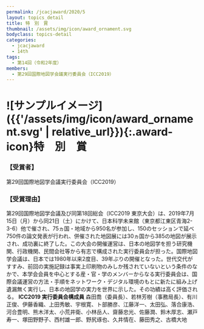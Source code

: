 ```yaml
---
permalink: /jcacjaward/2020/5
layout: topics_detail
title: 特　別　賞
thumbnail: /assets/img/icon/award_ornament.svg
bodyclass: topics-detail
categories:
  - jcacjaward
  - 14th
tags:
  - 第14回（令和2年度）
members:
  - 第29回国際地図学会議実行委員会（ICC2019）
---
```


# ![サンプルイメージ]({{'/assets/img/icon/award_ornament.svg' | relative_url}}){:.award-icon}特　別　賞

### 【受賞者】

第29回国際地図学会議実行委員会（ICC2019）

### 【受賞理由】

第29回国際地図学会議及び同第18回総会（ICC2019 東京大会）は、2019年7月15日（月）から同21日（土）にかけて、日本科学未来館（東京都江東区青海2-3-6）他で催され、75ヵ国・地域から950名が参加し、150のセッションで延べ750件の論文発表が行われ、併催された地図展には30ヵ国から385の地図が展示され、成功裏に終了した。この大会の開催運営は、日本の地図学を担う研究機関、行政機関、民間会社等から有志で構成された実行委員会が担った。国際地図学会議は、日本では1980年以来2度目、39年ぶりの開催となった。世代交代がすすみ、前回の実施記録は事実上印刷物のみしか残されていないという条件のなかで、本学会会員を中心とする産・官・学のメンバーからなる実行委員会は、国際会議運営の方法・手順をネットワーク・デジタル環境のもとに新たに組み上げ遺漏無く実行し、日本の地図学の実力を世界に示した。その功績は高く評価される。
<b>ICC2019 実行委員会構成員</b>
森田喬（委員長）、若林芳樹（事務局長）、有川正俊、伊藤香織、上田秀敏、宇根寛、ト部勝彦、江藤洋一、太田弘、落合康浩、河合豊明、熊木洋太、小荒井衛、小林岳人、齋藤忠光、佐藤潤、鈴木厚志、瀬戸寿一、塚田野野子、西村雄一郎、野尻琢也、久井情在、藤田秀之、古橋大地
